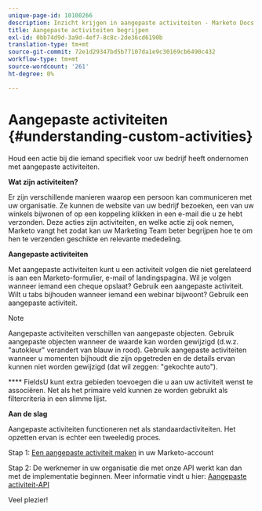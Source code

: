 ```yaml
---
unique-page-id: 10100266
description: Inzicht krijgen in aangepaste activiteiten - Marketo Docs - Productdocumentatie
title: Aangepaste activiteiten begrijpen
exl-id: 0bb74d9d-3a9d-4ef7-8c8c-2de36cd6190b
translation-type: tm+mt
source-git-commit: 72e1d29347bd5b77107da1e9c30169cb6490c432
workflow-type: tm+mt
source-wordcount: '261'
ht-degree: 0%

---
```


# Aangepaste activiteiten {#understanding-custom-activities}

Houd een actie bij die iemand specifiek voor uw bedrijf heeft ondernomen met aangepaste activiteiten.

**Wat zijn activiteiten?**

Er zijn verschillende manieren waarop een persoon kan communiceren met uw organisatie. Ze kunnen de website van uw bedrijf bezoeken, een van uw winkels bijwonen of op een koppeling klikken in een e-mail die u ze hebt verzonden. Deze acties zijn activiteiten, en welke actie zij ook nemen, Marketo vangt het zodat kan uw Marketing Team beter begrijpen hoe te om hen te verzenden geschikte en relevante mededeling.

**Aangepaste activiteiten**

Met aangepaste activiteiten kunt u een activiteit volgen die niet gerelateerd is aan een Marketo-formulier, e-mail of landingspagina. Wil je volgen wanneer iemand een cheque opslaat? Gebruik een aangepaste activiteit. Wilt u tabs bijhouden wanneer iemand een webinar bijwoont? Gebruik een aangepaste activiteit.

>[!NOTE]
>
>Aangepaste activiteiten verschillen van aangepaste objecten. Gebruik aangepaste objecten wanneer de waarde kan worden gewijzigd (d.w.z. &quot;autokleur&quot; verandert van blauw in rood). Gebruik aangepaste activiteiten wanneer u momenten bijhoudt die zijn opgetreden en de details ervan kunnen niet worden gewijzigd (dat wil zeggen: &quot;gekochte auto&quot;).

**** FieldsU kunt  [ ](/help/marketo/product-docs/administration/marketo-custom-activities/add-edit-delete-marketo-custom-activity-fields.md) extra gebieden toevoegen die u aan uw activiteit wenst te associëren. Net als het primaire veld kunnen ze worden gebruikt als filtercriteria in een slimme lijst.

**Aan de slag**

Aangepaste activiteiten functioneren net als standaardactiviteiten. Het opzetten ervan is echter een tweeledig proces.

Stap 1: [Een aangepaste activiteit maken](/help/marketo/product-docs/administration/marketo-custom-activities/create-a-custom-activity.md) in uw Marketo-account

Stap 2: De werknemer in uw organisatie die met onze API werkt kan dan met de implementatie beginnen. Meer informatie vindt u hier: [Aangepaste activiteit-API](https://developers.marketo.com/documentation/rest/add-custom-activities/)

Veel plezier!
